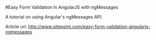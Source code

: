 #Easy Form Validation in AngularJS with ngMessages

A tutorial on using Angular's ngMessages API.

Article url: http://www.sitepoint.com/easy-form-validation-angularjs-ngmessages
